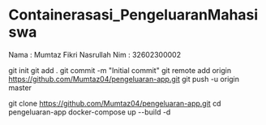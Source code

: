 # Containerasasi_PengeluaranMahasiswa
Nama : Mumtaz Fikri Nasrullah
Nim : 32602300002

git init
git add .
git commit -m "Initial commit"
git remote add origin https://github.com/Mumtaz04/pengeluaran-app.git
git push -u origin master

git clone https://github.com/Mumtaz04/pengeluaran-app.git
cd pengeluaran-app
docker-compose up --build -d
